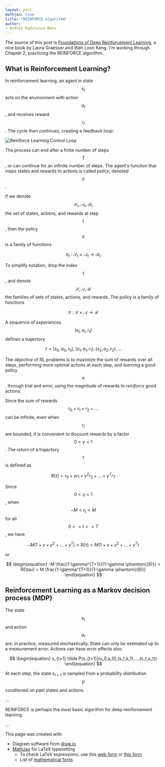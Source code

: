 ```yaml
---
layout: post
mathjax: true
title: "REINFORCE algorithm"
author:
- Andrei Radulescu-Banu
---
```


The source of this post is [Foundations of Deep Reinforcement Learning](https://www.amazon.com/Deep-Reinforcement-Learning-Python-Hands/dp/0135172381), a nice book by Laura Graesser and Wah Loon Keng. I'm working through Chapter 2, practicing the REINFORCE algorithm.

## What is Reinforcement Learning?
In reinforcement learning, an agent in state $$s_t$$ acts on the environment with action $$a_t$$, and receives reward $$r_t$$. The cycle then continues, creating a feedback loop:

![Reinforce Learning Control Loop](http://bitdribble.github.io/diagrams/reinforce_learning_control_loop.png)

The process can end after a finite number of steps $$T$$, or can continue for an infinite number of steps. The agent's function that maps states and rewards to actions is called *policy*, denoted $$\pi$$.

If we denote $$\mathcal{S}_t, \mathcal{A}_t, \mathcal{R}_t$$ the set of states, actions, and rewards at step $$t$$, then the policy $$\pi$$ is a family of functions

$$
\begin{equation}
\pi_t : \mathcal{S}_t \times \mathcal{A}_t \rightarrow \mathcal{R}_t
\end{equation}
$$

To simplify notation, drop the index $$t$$, and denote $$\mathcal{S}, \mathcal{A}, \mathcal{R}$$ the families of sets of states, actions, and rewards. The policy is a family of functions

$$
\begin{equation}
\pi : \mathcal{S} \times \mathcal{A} \rightarrow \mathcal{R}
\end{equation}
$$


A sequence of *experiences* $$(s_t, a_t, r_t)$$ defines a trajectory

$$
\begin{equation} \label{eq:tau}
\tau = (s_0, a_0, r_0), (s_1, a_1, r_1), (s_2, a_2, r_2), ...
\end{equation}
$$

The *objective* of RL problems is to maximize the sum of rewards over all steps, performing more optimal actions at each step, and *learning* a good policy $$\pi$$, through trial and error, using the magnitude of rewards to *reinforce* good actions.

Since the sum of rewards $$r_0 + r_1 + r_2  + ...$$ can be infinite, even when $$r_t$$ are bounded, it is convenient to discount rewards by a factor $$0 < \gamma < 1$$. The *return* of a trajectory $$\tau$$ is defined as

$$
\begin{equation}
R(\tau) = r_0 + {\gamma}r_1 + {\gamma^2}r_2 + ... + {\gamma^T}r_T
\end{equation}
$$

Since $$0 < \gamma < 1$$, when $$-M < r_t < M$$ for all $$0 <= t <= T$$, we have

$$
\begin{equation}
-M(1 + {\gamma} + {\gamma^2} + ... + {\gamma^T}) < R(\tau) < M(1 + {\gamma} + {\gamma^2} + ... + {\gamma^T})
\end{equation}
$$

or

$$
\begin{equation}
-M \frac{1-\gamma^{T+1}}{1-\gamma \phantom{(9)}} < R(\tau) < M \frac{1-\gamma^{T+1}}{1-\gamma \phantom{(9)}}
\end{equation}
$$

## Reinforcement Learning as a Markov decision process (MDP)

The state $$s_t$$ and action $$a_t$$ are, in practice, measured stochastically. State can only be estimated up to a measurement error. Actions can have error effects also.

$$
\begin{equation}
s_{t+1} \tilda P(s_{t+1}|(s_0,a_0),(s_1,a_1),...,(s_t,a_t))
\end{equation}
$$

At each step, the state $s_{t+1}$ is sampled from a probability distribution $$P$$ conditoned on past states and actions.

...

REINFORCE is perhaps the most basic algorithm for deep reinforcement learning.

...


This page was created with
* Diagram software from [draw.io](https://draw.io)
* [MathJax](http://sgeos.github.io/github/jekyll/2016/08/21/adding_mathjax_to_a_jekyll_github_pages_blog.html) for LaTeX typesetting
  * To check LaTeX expressions, use this [web form](https://cdn.rawgit.com/mathjax/MathJax/2.7.1/test/sample-dynamic-2.html) or [this form](http://mathb.in/29559)
  * List of [mathematical fonts](https://www.overleaf.com/learn/latex/Mathematical_fonts)
